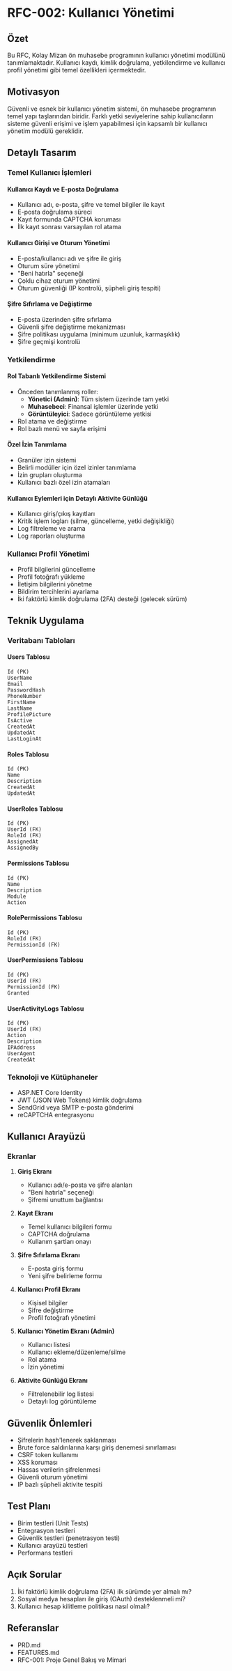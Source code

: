# RFC-002: Kullanıcı Yönetimi

## Özet

Bu RFC, Kolay Mizan ön muhasebe programının kullanıcı yönetimi modülünü tanımlamaktadır. Kullanıcı kaydı, kimlik doğrulama, yetkilendirme ve kullanıcı profil yönetimi gibi temel özellikleri içermektedir.

## Motivasyon

Güvenli ve esnek bir kullanıcı yönetim sistemi, ön muhasebe programının temel yapı taşlarından biridir. Farklı yetki seviyelerine sahip kullanıcıların sisteme güvenli erişimi ve işlem yapabilmesi için kapsamlı bir kullanıcı yönetim modülü gereklidir.

## Detaylı Tasarım

### Temel Kullanıcı İşlemleri

#### Kullanıcı Kaydı ve E-posta Doğrulama
- Kullanıcı adı, e-posta, şifre ve temel bilgiler ile kayıt
- E-posta doğrulama süreci
- Kayıt formunda CAPTCHA koruması
- İlk kayıt sonrası varsayılan rol atama

#### Kullanıcı Girişi ve Oturum Yönetimi
- E-posta/kullanıcı adı ve şifre ile giriş
- Oturum süre yönetimi
- "Beni hatırla" seçeneği
- Çoklu cihaz oturum yönetimi
- Oturum güvenliği (IP kontrolü, şüpheli giriş tespiti)

#### Şifre Sıfırlama ve Değiştirme
- E-posta üzerinden şifre sıfırlama
- Güvenli şifre değiştirme mekanizması
- Şifre politikası uygulama (minimum uzunluk, karmaşıklık)
- Şifre geçmişi kontrolü

### Yetkilendirme

#### Rol Tabanlı Yetkilendirme Sistemi
- Önceden tanımlanmış roller:
  - **Yönetici (Admin)**: Tüm sistem üzerinde tam yetki
  - **Muhasebeci**: Finansal işlemler üzerinde yetki
  - **Görüntüleyici**: Sadece görüntüleme yetkisi
- Rol atama ve değiştirme
- Rol bazlı menü ve sayfa erişimi

#### Özel İzin Tanımlama
- Granüler izin sistemi
- Belirli modüller için özel izinler tanımlama
- İzin grupları oluşturma
- Kullanıcı bazlı özel izin atamaları

#### Kullanıcı Eylemleri için Detaylı Aktivite Günlüğü
- Kullanıcı giriş/çıkış kayıtları
- Kritik işlem logları (silme, güncelleme, yetki değişikliği)
- Log filtreleme ve arama
- Log raporları oluşturma

### Kullanıcı Profil Yönetimi

- Profil bilgilerini güncelleme
- Profil fotoğrafı yükleme
- İletişim bilgilerini yönetme
- Bildirim tercihlerini ayarlama
- İki faktörlü kimlik doğrulama (2FA) desteği (gelecek sürüm)

## Teknik Uygulama

### Veritabanı Tabloları

#### Users Tablosu
```
Id (PK)
UserName
Email
PasswordHash
PhoneNumber
FirstName
LastName
ProfilePicture
IsActive
CreatedAt
UpdatedAt
LastLoginAt
```

#### Roles Tablosu
```
Id (PK)
Name
Description
CreatedAt
UpdatedAt
```

#### UserRoles Tablosu
```
Id (PK)
UserId (FK)
RoleId (FK)
AssignedAt
AssignedBy
```

#### Permissions Tablosu
```
Id (PK)
Name
Description
Module
Action
```

#### RolePermissions Tablosu
```
Id (PK)
RoleId (FK)
PermissionId (FK)
```

#### UserPermissions Tablosu
```
Id (PK)
UserId (FK)
PermissionId (FK)
Granted
```

#### UserActivityLogs Tablosu
```
Id (PK)
UserId (FK)
Action
Description
IPAddress
UserAgent
CreatedAt
```

### Teknoloji ve Kütüphaneler

- ASP.NET Core Identity
- JWT (JSON Web Tokens) kimlik doğrulama
- SendGrid veya SMTP e-posta gönderimi
- reCAPTCHA entegrasyonu

## Kullanıcı Arayüzü

### Ekranlar

1. **Giriş Ekranı**
   - Kullanıcı adı/e-posta ve şifre alanları
   - "Beni hatırla" seçeneği
   - Şifremi unuttum bağlantısı

2. **Kayıt Ekranı**
   - Temel kullanıcı bilgileri formu
   - CAPTCHA doğrulama
   - Kullanım şartları onayı

3. **Şifre Sıfırlama Ekranı**
   - E-posta giriş formu
   - Yeni şifre belirleme formu

4. **Kullanıcı Profil Ekranı**
   - Kişisel bilgiler
   - Şifre değiştirme
   - Profil fotoğrafı yönetimi

5. **Kullanıcı Yönetim Ekranı (Admin)**
   - Kullanıcı listesi
   - Kullanıcı ekleme/düzenleme/silme
   - Rol atama
   - İzin yönetimi

6. **Aktivite Günlüğü Ekranı**
   - Filtrelenebilir log listesi
   - Detaylı log görüntüleme

## Güvenlik Önlemleri

- Şifrelerin hash'lenerek saklanması
- Brute force saldırılarına karşı giriş denemesi sınırlaması
- CSRF token kullanımı
- XSS koruması
- Hassas verilerin şifrelenmesi
- Güvenli oturum yönetimi
- IP bazlı şüpheli aktivite tespiti

## Test Planı

- Birim testleri (Unit Tests)
- Entegrasyon testleri
- Güvenlik testleri (penetrasyon testi)
- Kullanıcı arayüzü testleri
- Performans testleri

## Açık Sorular

1. İki faktörlü kimlik doğrulama (2FA) ilk sürümde yer almalı mı?
2. Sosyal medya hesapları ile giriş (OAuth) desteklenmeli mi?
3. Kullanıcı hesap kilitleme politikası nasıl olmalı?

## Referanslar

- PRD.md
- FEATURES.md
- RFC-001: Proje Genel Bakış ve Mimari 
